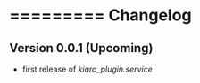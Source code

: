 =========
Changelog
=========

## Version 0.0.1 (Upcoming)

- first release of *kiara_plugin.service*
